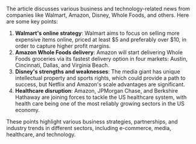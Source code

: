 The article discusses various business and technology-related news from companies like Walmart, Amazon, Disney, Whole Foods, and others. Here are some key points:

1. **Walmart's online strategy**: Walmart aims to focus on selling more expensive items online, priced at least $5 and preferably over $10, in order to capture higher profit margins.
2. **Amazon Whole Foods delivery**: Amazon will start delivering Whole Foods groceries via its fastest delivery option in four markets: Austin, Cincinnati, Dallas, and Virginia Beach.
3. **Disney's strengths and weaknesses**: The media giant has unique intellectual property and sports rights, which could provide a path to success, but Netflix and Amazon's scale advantages are significant.
4. **Healthcare disruption**: Amazon, JPMorgan Chase, and Berkshire Hathaway are joining forces to tackle the US healthcare system, with health care being one of the most reliably growing sectors in the US economy.

These points highlight various business strategies, partnerships, and industry trends in different sectors, including e-commerce, media, healthcare, and technology.
